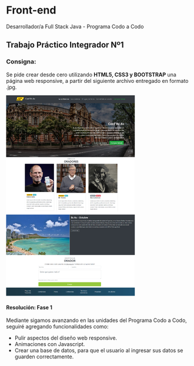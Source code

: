 # Front-end
Desarrollador/a Full Stack Java - Programa Codo a Codo


<h2> Trabajo Práctico Integrador Nº1 </h2>

<h3><b>Consigna:</b></h3>

Se pide crear desde cero utilizando <b>HTML5, CSS3 y BOOTSTRAP</b> una página web responsive,
a partir del siguiente archivo entregado en formato .jpg.

<img src="screenshots/final_front_2021.jpg" width=350px>

<h4>Resolución: Fase 1 </h4>

Mediante sigamos avanzando en las unidades del Programa Codo a Codo, seguiré agregando funcionalidades como:
- Pulir aspectos del diseño web responsive.
- Animaciones con Javascript.
- Crear una base de datos, para que el usuario al ingresar sus datos se guarden correctamente.


